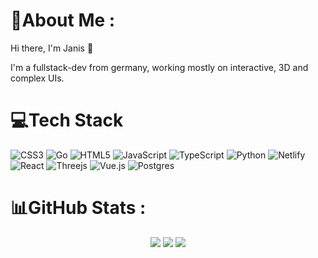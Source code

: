 # 💫About Me :
Hi there, I'm Janis 👋

I'm a fullstack-dev from germany, working mostly on interactive, 3D and complex UIs.

# 💻Tech Stack
![CSS3](https://img.shields.io/badge/css3-%231572B6.svg?style=for-the-badge&logo=css3&logoColor=white) ![Go](https://img.shields.io/badge/go-%2300ADD8.svg?style=for-the-badge&logo=go&logoColor=white) ![HTML5](https://img.shields.io/badge/html5-%23E34F26.svg?style=for-the-badge&logo=html5&logoColor=white) ![JavaScript](https://img.shields.io/badge/javascript-%23323330.svg?style=for-the-badge&logo=javascript&logoColor=%23F7DF1E) ![TypeScript](https://img.shields.io/badge/typescript-%23007ACC.svg?style=for-the-badge&logo=typescript&logoColor=white) ![Python](https://img.shields.io/badge/python-3670A0?style=for-the-badge&logo=python&logoColor=ffdd54) ![Netlify](https://img.shields.io/badge/netlify-%23000000.svg?style=for-the-badge&logo=netlify&logoColor=#00C7B7) ![React](https://img.shields.io/badge/react-%2320232a.svg?style=for-the-badge&logo=react&logoColor=%2361DAFB) ![Threejs](https://img.shields.io/badge/threejs-black?style=for-the-badge&logo=three.js&logoColor=white) ![Vue.js](https://img.shields.io/badge/vuejs-%2335495e.svg?style=for-the-badge&logo=vuedotjs&logoColor=%234FC08D) ![Postgres](https://img.shields.io/badge/postgres-%23316192.svg?style=for-the-badge&logo=postgresql&logoColor=white)
# 📊GitHub Stats :
<p align="center">
  <img src="https://github-readme-stats.vercel.app/api?username=janis-me&theme=nord&hide_border=true&include_all_commits=true&count_private=true" />
  <img src="https://github-readme-streak-stats.herokuapp.com/?user=janis-me&theme=nord&hide_border=true" />
  <img src="https://github-readme-stats.vercel.app/api/top-langs/?username=janis-me&theme=nord&hide_border=true&include_all_commits=true&count_private=true&layout=compact" />
</p>
